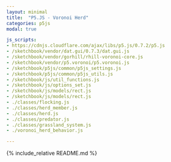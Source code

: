 ```yaml
---
layout: minimal
title:  "P5.JS - Voronoi Herd"
categories: p5js
modal: true

js_scripts:
- https://cdnjs.cloudflare.com/ajax/libs/p5.js/0.7.2/p5.js
- /sketchbook/vendor/dat.gui/0.7.3/dat.gui.js
- /sketchbook/vendor/gorhill/rhill-voronoi-core.js
- /sketchbook/vendor/p5.voronoi/p5.voronoi.js
- /sketchbook/p5js/common/p5js_settings.js
- /sketchbook/p5js/common/p5js_utils.js
- /sketchbook/js/util_functions.js
- /sketchbook/js/options_set.js
- /sketchbook/js/models/rect.js
- /sketchbook/js/models/rect.js
- ./classes/flocking.js
- ./classes/herd_member.js
- ./classes/herd.js
- ./classes/predator.js
- ./classes/grassland_system.js
- ./voronoi_herd_behavior.js

---
```


{% include_relative README.md %}

